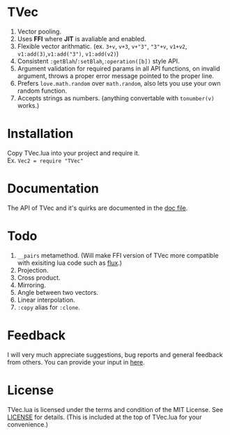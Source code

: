 # TVec
1. Vector pooling.
2. Uses **FFI** where **JIT** is avaliable and enabled.
3. Flexible vector arithmatic. (ex. `3+v`, `v+3`, `v+"3"`, `"3"+v`, `v1+v2`, `v1:add(3)`,`v1:add("3")`, `v1:add(v2)`)
4. Consistent `:getBlah`/`:setBlah`,`:operation([b])` style API.
5. Argument validation for required params in all API functions, on invalid argument, throws a proper error message pointed to the proper line.
6. Prefers `love.math.random` over `math.random`, also lets you use your own random function.
7. Accepts strings as numbers. (anything convertable with `tonumber(v)` works.)

# Installation
Copy TVec.lua into your project and require it. <br/>
Ex. `Vec2 = require "TVec"`

# Documentation
The API of TVec and it's quirks are documented in the [doc file](https://github.com/FlamingArr/TVec/blob/main/TVEC_DOC.md).

# Todo
1. `__pairs` metamethod. (Will make FFI version of TVec more compatible with exisiting lua code such as [flux](https://github.com/rxi/flux).)
2. Projection.
3. Cross product.
4. Mirroring.
5. Angle between two vectors.
6. Linear interpolation.
7. `:copy` alias for `:clone`.

# Feedback
I will very much appreciate suggestions, bug reports and general feedback from others.
You can provide your input in [here](https://github.com/FlamingArr/TVec/issues).

# License
TVec.lua is licensed under the terms and condition of the MIT License.
See [LICENSE](LICENSE) for details.
(This is included at the top of TVec.lua for your convenience.)
